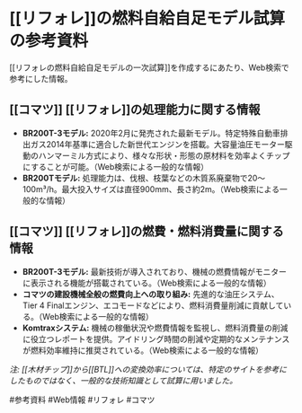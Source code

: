 # [[リフォレ]]の燃料自給自足モデル試算の参考資料

[[リフォレの燃料自給自足モデルの一次試算]]を作成するにあたり、Web検索で参考にした情報。

## [[コマツ]] [[リフォレ]]の処理能力に関する情報

-   **BR200T-3モデル:** 2020年2月に発売された最新モデル。特定特殊自動車排出ガス2014年基準に適合した新世代エンジンを搭載。大容量油圧モーター駆動のハンマーミル方式により、様々な形状・形態の原材料を効率よくチップにすることが可能。（Web検索による一般的な情報）
-   **BR200Tモデル:** 処理能力は、伐根、枝葉などの木質系廃棄物で20〜100m³/h。最大投入サイズは直径900mm、長さ約2m。（Web検索による一般的な情報）

## [[コマツ]] [[リフォレ]]の燃費・燃料消費量に関する情報

-   **BR200T-3モデル:** 最新技術が導入されており、機械の燃費情報がモニターに表示される機能が搭載されている。（Web検索による一般的な情報）
-   **コマツの建設機械全般の燃費向上への取り組み:** 先進的な油圧システム、Tier 4 Finalエンジン、エコモードなどにより、燃料消費量削減に貢献している。（Web検索による一般的な情報）
-   **Komtraxシステム:** 機械の稼働状況や燃費情報を監視し、燃料消費量の削減に役立つレポートを提供。アイドリング時間の削減や定期的なメンテナンスが燃料効率維持に推奨されている。（Web検索による一般的な情報）

*注: [[木材チップ]]から[[BTL]]への変換効率については、特定のサイトを参考にしたものではなく、一般的な技術知識として試算に用いました。*

#参考資料 #Web情報 #リフォレ #コマツ